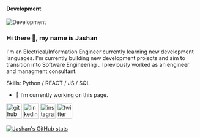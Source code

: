 #### Development
![Development](https://twitter.com/jashan_original?lang=en)

### Hi there 👋, my name is Jashan

I'm an Electrical/Information Engineer currently learning new development languages. I'm currently building new development projects and aim to transition into Software Engineering . I previously worked as an engineer and managment consultant.

Skills: Python / REACT / JS / SQL 

- 🔭 I’m currently working on this page. 


[<img src='https://cdn.jsdelivr.net/npm/simple-icons@3.0.1/icons/github.svg' alt='github' height='40'>](https://github.com/jpatel-maker)  [<img src='https://cdn.jsdelivr.net/npm/simple-icons@3.0.1/icons/linkedin.svg' alt='linkedin' height='40'>](https://www.linkedin.com/in/www.linkedin.com/in/jashan-patel/)  [<img src='https://cdn.jsdelivr.net/npm/simple-icons@3.0.1/icons/instagram.svg' alt='instagram' height='40'>](https://www.instagram.com/@jashan_original/)  [<img src='https://cdn.jsdelivr.net/npm/simple-icons@3.0.1/icons/twitter.svg' alt='twitter' height='40'>](https://twitter.com/@jashan_original)  




[![Jashan's GitHub stats](https://github-readme-stats.vercel.app/api?username=jpatel-maker)](https://github.com/anuraghazra/github-readme-stats)
